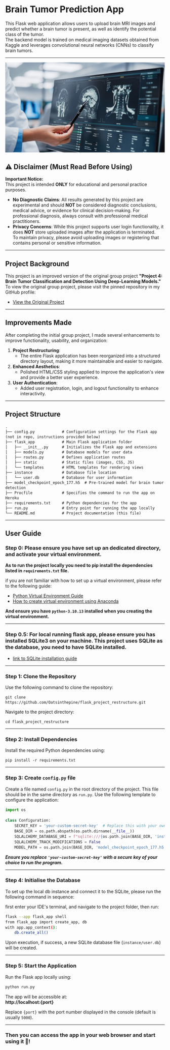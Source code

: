 # Brain Tumor Prediction App

This Flask web application allows users to upload brain MRI images and predict whether a brain tumor is present, as well as identify the potential class of the tumor.  
The backend model is trained on medical imaging datasets obtained from Kaggle and leverages convolutional neural networks (CNNs) to classify brain tumors.

---

![readme picture](flask_app/static/pictures/readme_bg.jpeg)

## ⚠️ Disclaimer (Must Read Before Using)

**Important Notice:**  
This project is intended **ONLY** for educational and personal practice purposes.  

- **No Diagnostic Claims**: All results generated by this project are experimental and should **NOT** be considered diagnostic conclusions, medical advice, or evidence for clinical decision-making. For professional diagnosis, always consult with professional medical practitioners.  
- **Privacy Concerns**: While this project supports user login functionality, it does **NOT** store uploaded images after the application is terminated.  
  To maintain privacy, please avoid uploading images or registering that contains personal or sensitive information.

---

## Project Background

This project is an improved version of the original group project **"Project 4: Brain Tumor Classification and Detection Using Deep-Learning Models."**  
To view the original group project, please visit the pinned repository in my GitHub profile:  
- [View the Original Project](https://github.com/Oatsinthepine/Project4)  

---

## Improvements Made

After completing the initial group project, I made several enhancements to improve functionality, usability, and organization:  

1. **Project Restructuring**:  
   - The entire Flask application has been reorganized into a structured directory layout, making it more maintainable and easier to navigate.  
2. **Enhanced Aesthetics**:  
   - Polished HTML/CSS styling applied to improve the application's view and provide a better user experience.  
3. **User Authentication**:  
   - Added user registration, login, and logout functionality to enhance interactivity.

---

## Project Structure

```plaintext
.
├── config.py            # Configuration settings for the Flask app (not in repo, instructions provided below)
├── flask_app            # Main Flask application folder
│   ├── __init__.py      # Initializes the Flask app and extensions
│   ├── models.py        # Database models for user data
│   ├── routes.py        # Defines application routes
│   ├── static           # Static files (images, CSS, JS)
│   └── templates        # HTML templates for rendering views
├── instance             # Database file location
│   └── user.db          # Database for user information
├── model_checkpoint_epoch_177.h5  # Pre-trained model for brain tumor detection
├── Procfile             # Specifies the command to run the app on Heroku
├── requirements.txt     # Python dependencies for the app
├── run.py               # Entry point for running the app locally
└── README.md            # Project documentation (this file)
```

---

## **User Guide**

### Step 0: Please ensure you have set up an dedicated directory, and activate your virtual environment. 

**As to run the project locally you need to pip install the dependencies listed in `requirements.txt` file.**

if you are not familiar with how to set up a virtual environment, please refer to the following guide:
- [Python Virtual Environment Guide](https://docs.python.org/3/tutorial/venv.html)
- [How to create virtual environment using Anaconda](https://docs.anaconda.com/anaconda/user-guide/tasks/manage-environments/)

**And ensure you have `python-3.10.13` installed when you creating the virtual environment.**

---

### Step 0.5: For local running flask app, please ensure you has installed SQLite3 on your machine. This project uses SQLite as the database, you need to have SQLite installed.
- [link to SQLite installation guide](https://sqlite.org/)

---

### Step 1: Clone the Repository

Use the following command to clone the repository:  

```
git clone https://github.com/Oatsinthepine/flask_project_restructure.git
```

Navigate to the project directory:  

```
cd flask_project_restructure
```

---

### Step 2: Install Dependencies

Install the required Python dependencies using:  

```
pip install -r requirements.txt
```

---

### Step 3: Create `config.py` file

Create a file named `config.py` in the root directory of the project. This file should be in the same directory as `run.py`.
Use the following template to configure the application:  

```python
import os

class Configuration:
    SECRET_KEY = 'your-custom-secret-key'  # Replace this with your own secret key in string format
    BASE_DIR = os.path.abspath(os.path.dirname(__file__))
    SQLALCHEMY_DATABASE_URI = f"sqlite:///{os.path.join(BASE_DIR, 'instance', 'user.db')}"
    SQLALCHEMY_TRACK_MODIFICATIONS = False
    MODEL_PATH = os.path.join(BASE_DIR, 'model_checkpoint_epoch_177.h5')
```

**_Ensure you replace `'your-custom-secret-key'` with a secure key of your choice to run the program._**

---

### Step 4: Initialise the Database

To set up the local db instance and connect it to the SQLite, please run the following command in sequence:

first enter your IDE's terminal, and navigate to the project folder, then run:

``` bash
flask --app flask_app shell
from flask_app import create_app, db
with app.app_context():
    db.create_all()
```

Upon execution, if success, a new SQLite database file (`instance/user.db`) will be created.

---

### Step 5: Start the Application

Run the Flask app locally using:

```bash
python run.py
```

The app will be accessible at:  
**http://localhost:{port}**

Replace `{port}` with the port number displayed in the console (default is usually `5000`).

---

### Then you can access the app in your web browser and start using it 🎉!





